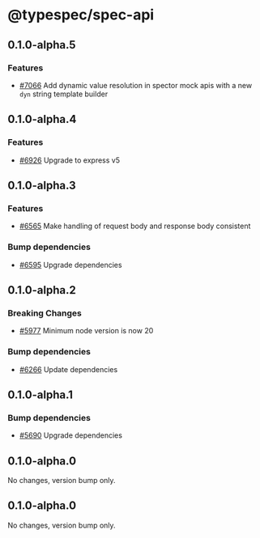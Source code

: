 # @typespec/spec-api

## 0.1.0-alpha.5

### Features

- [#7066](https://github.com/microsoft/typespec/pull/7066) Add dynamic value resolution in spector mock apis with a new `dyn` string template builder


## 0.1.0-alpha.4

### Features

- [#6926](https://github.com/microsoft/typespec/pull/6926) Upgrade to express v5


## 0.1.0-alpha.3

### Features

- [#6565](https://github.com/microsoft/typespec/pull/6565) Make handling of request body and response body consistent

### Bump dependencies

- [#6595](https://github.com/microsoft/typespec/pull/6595) Upgrade dependencies


## 0.1.0-alpha.2

### Breaking Changes

- [#5977](https://github.com/microsoft/typespec/pull/5977) Minimum node version is now 20

### Bump dependencies

- [#6266](https://github.com/microsoft/typespec/pull/6266) Update dependencies


## 0.1.0-alpha.1

### Bump dependencies

- [#5690](https://github.com/microsoft/typespec/pull/5690) Upgrade dependencies


## 0.1.0-alpha.0

No changes, version bump only.

## 0.1.0-alpha.0

No changes, version bump only.

